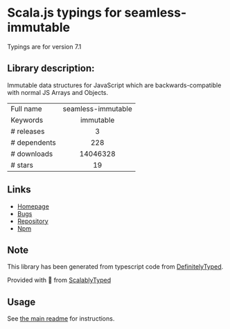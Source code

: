 
# Scala.js typings for seamless-immutable

Typings are for version 7.1

## Library description:
Immutable data structures for JavaScript which are backwards-compatible with normal JS Arrays and Objects.

|                    |                 |
| ------------------ | :-------------: |
| Full name          | seamless-immutable |
| Keywords           | immutable |
| # releases         | 3 |
| # dependents       | 228 |
| # downloads        | 14046328 |
| # stars            | 19 |

## Links
- [Homepage](https://github.com/rtfeldman/seamless-immutable)
- [Bugs](https://github.com/rtfeldman/seamless-immutable/issues)
- [Repository](https://github.com/rtfeldman/seamless-immutable)
- [Npm](https://www.npmjs.com/package/seamless-immutable)
    


## Note
This library has been generated from typescript code from [DefinitelyTyped](https://definitelytyped.org).

Provided with :purple_heart: from [ScalablyTyped](https://github.com/oyvindberg/ScalablyTyped)

## Usage
See [the main readme](../../readme.md) for instructions.


